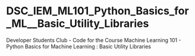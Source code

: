# DSC_IEM_ML101_Python_Basics_for_ML__Basic_Utility_Libraries
Developer Students Club - Code for the Course Machine Learning 101 - Python Basics for Machine Learning : Basic Utility Libraries
